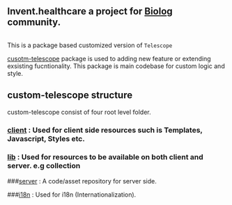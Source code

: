 ## Invent.healthcare a project for [Biolog](../../biolog) community. 

```meteor
```

This is a package based customized  version of `Telescope` 

[cusotm-telescope](packages/custom-telescope)  package is used to  adding new feature or extending exsisting fucntionality. This package is main codebase for custom logic and style.



## custom-telescope structure
custom-telescope consist of four root level folder.
### [client](/packages/custom-telescope/client) : Used for client side resources such is Templates, Javascript, Styles etc.
### [lib](packages/custom-telescope/lib) : Used for resources to be available on both client and server. e.g collection

###[server](packages/custom-telescope/server) : A code/asset repository for server side.

###[i18n](packages/custom-telescope/i18n) : Used for i18n (Internationalization).



